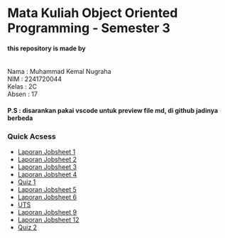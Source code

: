 # Mata Kuliah Object Oriented Programming - Semester 3
#### this repository is made by 
<br>Nama  : Muhammad Kemal Nugraha
<br>NIM   : 2241720044
<br>Kelas : 2C
<br>Absen : 17

#### P.S : disarankan pakai vscode untuk preview file md, di github jadinya berbeda

### Quick Acsess
- <a href="https://github.com/mkemaln/oop-semester3/blob/main/P1_Muhammad%20Kemal%20Nugraha_Object/README.md">Laporan Jobsheet 1</a>
- <a href="https://github.com/mkemaln/oop-semester3/blob/main/P2_Muhammad%20Kemal%20Nugraha_Class%20and%20Object/Laporan%20Jobsheet2%20-%20Class%20and%20Object.md">Laporan Jobsheet 2</a>
- <a href="https://github.com/mkemaln/oop-semester3/blob/main/P3_Muhammad%20Kemal%20Nugraha_Encapsulation/Laporan%20Jobsheet3%20-%20Encapsulation.md">Laporan Jobsheet 3</a>
- <a href="https://github.com/mkemaln/oop-semester3/blob/main/P4_Muhammad%20Kemal%20Nugraha_Relasi%20Class/Laporan%20Jobsheet4%20-%20Relasi%20Class.md">Laporan Jobsheet 4</a>
- <a href="https://github.com/mkemaln/oop-semester3/tree/main/Quiz%201">Quiz 1</a>
- <a href="https://github.com/mkemaln/oop-semester3/blob/main/P5_Muhammad%20Kemal%20Nugraha_Inheritance/Jobsheet%206%20-%20Inheritance%20%5B1%5D.md">Laporan Jobsheet 5</a>
- <a href="https://github.com/mkemaln/oop-semester3/blob/main/P6_Muhammad%20Kemal%20Nugraha_Inheritance2/Laporan%20Jobsheet6%20-%20Inheritance2.md">Laporan Jobsheet 6</a>
- <a href="https://github.com/mkemaln/oop-semester3/tree/main/UTS">UTS</a>
- <a href="https://github.com/mkemaln/oop-semester3/blob/main/P9_Muhammad%20Kemal%20Nugraha_Overriding%20Overloading/Laporan%20Jobsheet9%20-%20Overloading%20%26%20Overriding.md">Laporan Jobsheet 9</a>
- <a href="#">Laporan Jobsheet 12</a>
- <a href="https://github.com/mkemaln/oop-semester3/tree/main/Quiz%202">Quiz 2</a>
